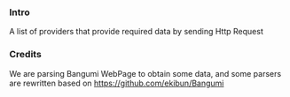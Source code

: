 ### Intro

A list of providers that provide required data by sending Http Request

### Credits

We are parsing Bangumi WebPage to obtain some data, and some parsers are rewritten based on https://github.com/ekibun/Bangumi
